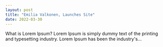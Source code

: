 ```yaml
---
layout: post
title: "Emilia Valkonen, Launches Site"
date: 2022-03-30
---
```

What is Lorem Ipsum?
Lorem Ipsum is simply dummy text of the printing and
typesetting industry. Lorem Ipsum has been the industry's...
